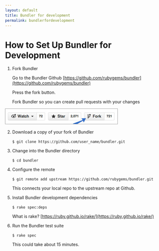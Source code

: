 ```yaml
---
layout: default
title: Bundler for development
permalink: bundlerfordevelopment
---
```


# How to Set Up Bundler for Development

1. Fork Bundler

    Go to the Bundler Github [https://github.com/rubygems/bundler](https://github.com/rubygems/bundler)

    Press the fork button.

    Fork Bundler so you can create pull requests with your changes

<p>
<img src="../images/fork1.jpg" />
<br />
</p>

2. Download a copy of your fork of Bundler

    `$ git clone https://github.com/user_name/bundler.git`


3. Change into the Bundler directory

    `$ cd bundler`

4. Configure the remote

    `$ git remote add upstream https://github.com/rubygems/bundler.git`

    This connects your local repo to the upstream repo at Github.


5. Install Bundler development dependencies

    `$ rake spec:deps`

    What is rake? [https://ruby.github.io/rake/](https://ruby.github.io/rake/)

6. Run the Bundler test suite

    `$ rake spec`

    This could take about 15 minutes.
